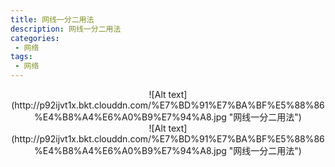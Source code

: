 ```yaml
---
title: 网线一分二用法
description: 网线一分二用法
categories:
 - 网络
tags:
 - 网络
---  
```

<div align=center>  
![Alt text](http://p92ijvt1x.bkt.clouddn.com/%E7%BD%91%E7%BA%BF%E5%88%86%E4%B8%A4%E6%A0%B9%E7%94%A8.jpg "网线一分二用法")  
  
<center> ![Alt text](http://p92ijvt1x.bkt.clouddn.com/%E7%BD%91%E7%BA%BF%E5%88%86%E4%B8%A4%E6%A0%B9%E7%94%A8.jpg "网线一分二用法")</center>
